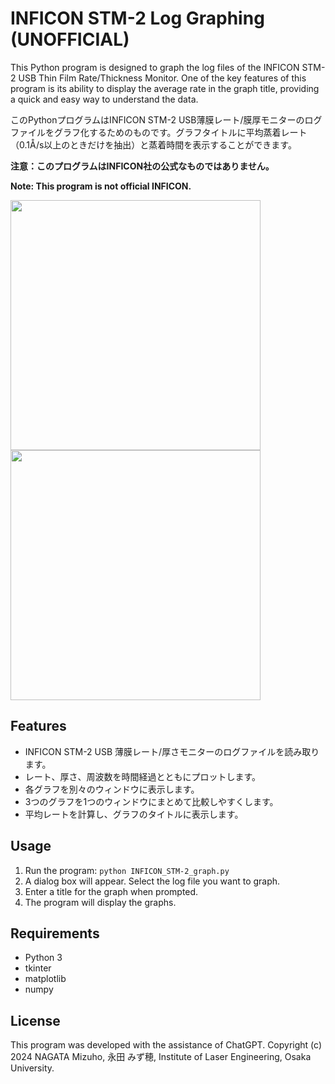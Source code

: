 # INFICON STM-2 Log Graphing (UNOFFICIAL)
This Python program is designed to graph the log files of the INFICON STM-2 USB Thin Film Rate/Thickness Monitor. One of the key features of this program is its ability to display the average rate in the graph title, providing a quick and easy way to understand the data.

このPythonプログラムはINFICON STM-2 USB薄膜レート/膜厚モニターのログファイルをグラフ化するためのものです。グラフタイトルに平均蒸着レート（0.1Å/s以上のときだけを抽出）と蒸着時間を表示することができます。

**注意：このプログラムはINFICON社の公式なものではありません。**

**Note: This program is not official INFICON.**

<img src="https://github.com/user-attachments/assets/a641cd46-c0b4-459e-8640-a15197d4259a" width="400">
<img src="https://github.com/user-attachments/assets/b0240cef-47a5-4da9-ba1c-040d399f5605" width="400">

## Features

- INFICON STM-2 USB 薄膜レート/厚さモニターのログファイルを読み取ります。
- レート、厚さ、周波数を時間経過とともにプロットします。
- 各グラフを別々のウィンドウに表示します。
- 3つのグラフを1つのウィンドウにまとめて比較しやすくします。
- 平均レートを計算し、グラフのタイトルに表示します。

## Usage

1. Run the program: `python INFICON_STM-2_graph.py`
2. A dialog box will appear. Select the log file you want to graph.
3. Enter a title for the graph when prompted.
4. The program will display the graphs.

## Requirements

- Python 3
- tkinter
- matplotlib
- numpy

## License

This program was developed with the assistance of ChatGPT. Copyright (c) 2024 NAGATA Mizuho, 永田 みず穂, Institute of Laser Engineering, Osaka University.

